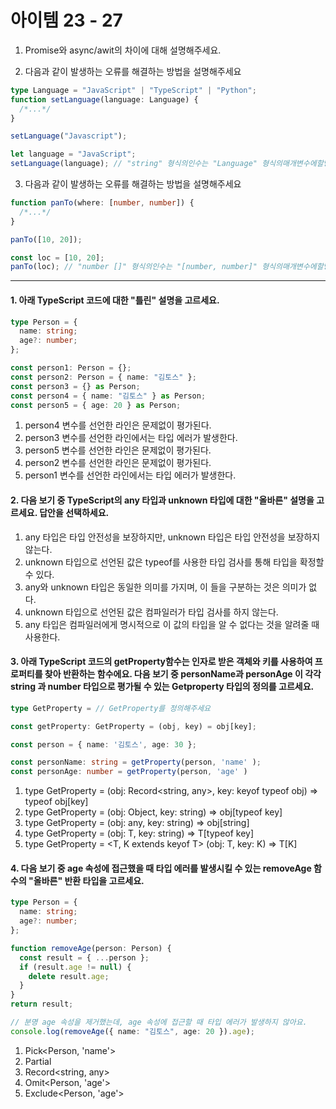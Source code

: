 # 아이템 23 - 27

1. Promise와 async/awit의 차이에 대해 설명해주세요.

2. 다음과 같이 발생하는 오류를 해결하는 방법을 설명해주세요

```ts
type Language = "JavaScript" | "TypeScript" | "Python";
function setLanguage(language: Language) {
  /*...*/
}

setLanguage("Javascript");

let language = "JavaScript";
setLanguage(language); // "string" 형식의인수는 "Language" 형식의매개변수에할당될수없습니다.
```

3. 다음과 같이 발생하는 오류를 해결하는 방법을 설명해주세요

```ts
function panTo(where: [number, number]) {
  /*...*/
}

panTo([10, 20]);

const loc = [10, 20];
panTo(loc); // "number []" 형식의인수는 "[number, number]" 형식의매개변수에할당될수없습니다.
```

---

#### 1. 아래 TypeScript 코드에 대한 "틀린" 설명을 고르세요.

```ts
type Person = {
  name: string;
  age?: number;
};

const person1: Person = {};
const person2: Person = { name: "김토스" };
const person3 = {} as Person;
const person4 = { name: "김토스" } as Person;
const person5 = { age: 20 } as Person;
```

1. person4 변수를 선언한 라인은 문제없이 평가된다.
2. person3 변수를 선언한 라인에서는 타입 에러가 발생한다.
3. person5 변수를 선언한 라인은 문제없이 평가된다.
4. person2 변수를 선언한 라인은 문제없이 평가된다.
5. person1 변수를 선언한 라인에서는 타입 에러가 발생한다.

#### 2. 다음 보기 중 TypeScript의 any 타입과 unknown 타입에 대한 "올바른" 설명을 고르세요. 답안을 선택하세요.

1. any 타입은 타입 안전성을 보장하지만, unknown 타입은 타입 안전성을 보장하지 않는다.
2. unknown 타입으로 선언된 값은 typeof를 사용한 타입 검사를 통해 타입을 확정할 수 있다.
3. any와 unknown 타입은 동일한 의미를 가지며, 이 들을 구분하는 것은 의미가 없다.
4. unknown 타입으로 선언된 값은 컴파일러가 타입 검사를 하지 않는다.
5. any 타입은 컴파일러에게 명시적으로 이 값의 타입을 알 수 없다는 것을 알려줄 때 사용한다.

#### 3. 아래 TypeScript 코드의 getProperty함수는 인자로 받은 객체와 키를 사용하여 프로퍼티를 찾아 반환하는 함수에요. 다음 보기 중 personName과 personAge 이 각각 string 과 number 타입으로 평가될 수 있는 Getproperty 타입의 정의를 고르세요.

```ts
type GetProperty = // GetProperty를 정의해주세요

const getProperty: GetProperty = (obj, key) = obj[key];

const person = { name: '김토스', age: 30 };

const personName: string = getProperty(person, 'name' );
const personAge: number = getProperty(person, 'age' )
```

1. type GetProperty = (obj: Record<string, any>, key: keyof typeof obj) => typeof obj[key]
2. type GetProperty = (obj: Object, key: string) => obj[typeof key]
3. type GetProperty = (obj: any, key: string) => obj[string]
4. type GetProperty = <T>(obj: T, key: string) => T[typeof key]
5. type GetProperty = <T, K extends keyof T> (obj: T, key: K) => T[K]

#### 4. 다음 보기 중 age 속성에 접근했을 때 타입 에러를 발생시킬 수 있는 removeAge 함수의 "올바른" 반환 타입을 고르세요.

```ts
type Person = {
  name: string;
  age?: number;
};

function removeAge(person: Person) {
  const result = { ...person };
  if (result.age != null) {
    delete result.age;
  }
}
return result;

// 분명 age 속성을 제거했는데, age 속성에 접근할 때 타입 에러가 발생하지 않아요.
console.log(removeAge({ name: "김토스", age: 20 }).age);
```

1. Pick<Person, 'name'>
2. Partial<Person>
3. Record<string, any>
4. Omit<Person, 'age'>
5. Exclude<Person, 'age'>
